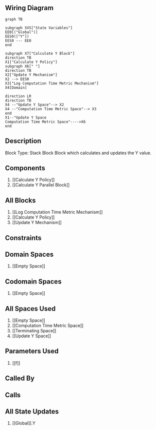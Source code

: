 ## Wiring Diagram

```mermaid
graph TB

subgraph SVS["State Variables"]
EE0[("Global")]
EES0(["Y"])
EES0 --- EE0
end

subgraph X7["Calculate Y Block"]
direction TB
X1["Calculate Y Policy"]
subgraph X6[" "]
direction TB
X2["Update Y Mechanism"]
X2 --> EES0
X3["Log Computation Time Metric Mechanism"]
X4[Domain]

direction LR
direction TB
X4 --"Update Y Space"--> X2
X4 --"Computation Time Metric Space"--> X3
end
X1--"Update Y Space
Computation Time Metric Space"---->X6
end
```

## Description

Block Type: Stack Block
Block which calculates and updates the Y value.
## Components
1. [[Calculate Y Policy]]
2. [[Calculate Y Parallel Block]]

## All Blocks
1. [[Log Computation Time Metric Mechanism]]
2. [[Calculate Y Policy]]
3. [[Update Y Mechanism]]

## Constraints

## Domain Spaces
1. [[Empty Space]]

## Codomain Spaces
1. [[Empty Space]]

## All Spaces Used
1. [[Empty Space]]
2. [[Computation Time Metric Space]]
3. [[Terminating Space]]
4. [[Update Y Space]]

## Parameters Used
1. [[f]]

## Called By

## Calls

## All State Updates
1. [[Global]].Y

